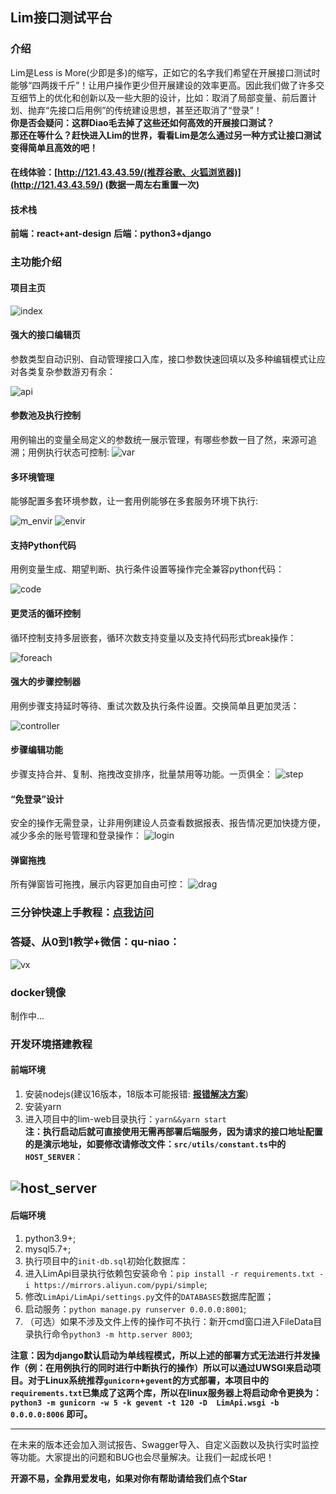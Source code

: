 ## Lim接口测试平台

### 介绍
Lim是Less is More(少即是多)的缩写，正如它的名字我们希望在开展接口测试时能够“四两拨千斤”！让用户操作更少但开展建设的效率更高。因此我们做了许多交互细节上的优化和创新以及一些大胆的设计，比如：取消了局部变量、前后置计划、抛弃“先接口后用例”的传统建设思想，甚至还取消了“登录”！<br/>
**你是否会疑问：这群Diao毛去掉了这些还如何高效的开展接口测试？**<br/>
**那还在等什么？赶快进入Lim的世界，看看Lim是怎么通过另一种方式让接口测试变得简单且高效的吧！**
#### 在线体验：[http://121.43.43.59/(推荐谷歌、火狐浏览器)](http://121.43.43.59/) (数据一周左右重置一次)
#### 技术栈
**前端：react+ant-design**
**后端：python3+django**
### 主功能介绍
#### 项目主页
![index](https://qu-niao.gitee.io/qu-niao-page/img/index.jpg)

#### 强大的接口编辑页
参数类型自动识别、自动管理接口入库，接口参数快速回填以及多种编辑模式让应对各类复杂参数游刃有余：

![api](https://qu-niao.gitee.io/qu-niao-page/img/apiM.jpg)


#### 参数池及执行控制
用例输出的变量全局定义的参数统一展示管理，有哪些参数一目了然，来源可追溯；用例执行状态可控制:
![var](https://qu-niao.gitee.io/qu-niao-page/img/globalVar2.jpg)
#### 多环境管理
能够配置多套环境参数，让一套用例能够在多套服务环境下执行:

![m_envir](https://qu-niao.gitee.io/qu-niao-page/img/more_envir.png)
![envir](https://qu-niao.gitee.io/qu-niao-page/img/envir.jpg)

#### 支持Python代码
用例变量生成、期望判断、执行条件设置等操作完全兼容python代码：

![code](https://qu-niao.gitee.io/qu-niao-page/img/code.jpg)
#### 更灵活的循环控制
循环控制支持多层嵌套，循环次数支持变量以及支持代码形式break操作：

![foreach](https://qu-niao.gitee.io/qu-niao-page/img/foreach.jpg)
#### 强大的步骤控制器
用例步骤支持延时等待、重试次数及执行条件设置。交换简单且更加灵活：

![controller](https://qu-niao.gitee.io/qu-niao-page/img/controller.jpg)
#### 步骤编辑功能
步骤支持合并、复制、拖拽改变排序，批量禁用等功能。一页俱全：
![step](https://qu-niao.gitee.io/qu-niao-page/img/step.jpg)

#### “免登录”设计
安全的操作无需登录，让非用例建设人员查看数据报表、报告情况更加快捷方便，减少多余的账号管理和登录操作：
![login](https://qu-niao.gitee.io/qu-niao-page/img/login.jpg)
#### 弹窗拖拽
所有弹窗皆可拖拽，展示内容更加自由可控：
![drag](https://qu-niao.gitee.io/qu-niao-page/img/drag.jpg)
### 三分钟快速上手教程：[点我访问](https://thzfhzdqvc.feishu.cn/docx/FgCpdAEy2oDjP4xJOkFcIjyJnnf)
### 答疑、从0到1教学+微信：qu-niao：
![vx](https://qu-niao.gitee.io/qu-niao-page/img/vx.jpg)
### docker镜像
制作中...
### 开发环境搭建教程
#### 前端环境
1.  安装nodejs(建议16版本，18版本可能报错: **[报错解决方案](https://blog.csdn.net/momoda118/article/details/129826478)**)
2.  安装yarn
3.  进入项目中的lim-web目录执行：`yarn&&yarn start`<br/>
**注：执行启动后就可直接使用无需再部署后端服务，因为请求的接口地址配置的是演示地址，如要修改请修改文件：`src/utils/constant.ts`中的`HOST_SERVER`**：

![host_server](https://qu-niao.gitee.io/qu-niao-page/img/host_server.jpg)
---
#### 后端环境
1.  python3.9+;
2.  mysql5.7+;
3. 执行项目中的`init-db.sql`初始化数据库：
4.  进入LimApi目录执行依赖包安装命令：`pip install -r requirements.txt -i https://mirrors.aliyun.com/pypi/simple`;
5. 修改`LimApi/LimApi/settings.py`文件的`DATABASES`数据库配置；
6. 启动服务：`python manage.py runserver 0.0.0.0:8001`;
7. （可选）如果不涉及文件上传的操作可不执行：新开cmd窗口进入FileData目录执行命令`python3 -m http.server 8003`;

**注意：因为django默认启动为单线程模式，所以上述的部署方式无法进行并发操作（例：在用例执行的同时进行中断执行的操作）所以可以通过UWSGI来启动项目。对于Linux系统推荐`gunicorn`+`gevent`的方式部署，本项目中的`requirements.txt`已集成了这两个库，所以在linux服务器上将启动命令更换为：`python3 -m gunicorn -w 5 -k gevent -t 120 -D  LimApi.wsgi -b 0.0.0.0:8006` 即可。**

---

在未来的版本还会加入测试报告、Swagger导入、自定义函数以及执行实时监控等功能。大家提出的问题和BUG也会尽量解决。让我们一起成长吧！

**开源不易，全靠用爱发电，如果对你有帮助请给我们点个Star**

